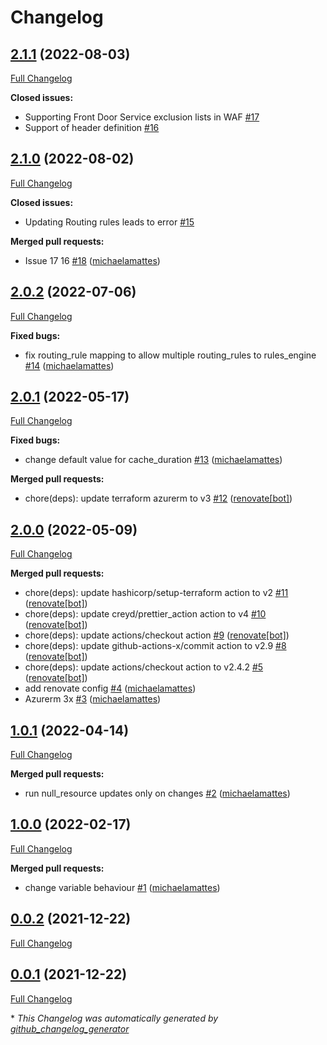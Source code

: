 # Changelog

## [2.1.1](https://github.com/T-Systems-MMS/terraform-azurerm-frontdoor/tree/2.1.1) (2022-08-03)

[Full Changelog](https://github.com/T-Systems-MMS/terraform-azurerm-frontdoor/compare/2.1.0...2.1.1)

**Closed issues:**

- Supporting Front Door Service exclusion lists in WAF [\#17](https://github.com/T-Systems-MMS/terraform-azurerm-frontdoor/issues/17)
- Support of header definition [\#16](https://github.com/T-Systems-MMS/terraform-azurerm-frontdoor/issues/16)

## [2.1.0](https://github.com/T-Systems-MMS/terraform-azurerm-frontdoor/tree/2.1.0) (2022-08-02)

[Full Changelog](https://github.com/T-Systems-MMS/terraform-azurerm-frontdoor/compare/2.0.2...2.1.0)

**Closed issues:**

- Updating Routing rules leads to error [\#15](https://github.com/T-Systems-MMS/terraform-azurerm-frontdoor/issues/15)

**Merged pull requests:**

- Issue 17 16 [\#18](https://github.com/T-Systems-MMS/terraform-azurerm-frontdoor/pull/18) ([michaelamattes](https://github.com/michaelamattes))

## [2.0.2](https://github.com/T-Systems-MMS/terraform-azurerm-frontdoor/tree/2.0.2) (2022-07-06)

[Full Changelog](https://github.com/T-Systems-MMS/terraform-azurerm-frontdoor/compare/2.0.1...2.0.2)

**Fixed bugs:**

- fix routing\_rule mapping to allow multiple routing\_rules to rules\_engine [\#14](https://github.com/T-Systems-MMS/terraform-azurerm-frontdoor/pull/14) ([michaelamattes](https://github.com/michaelamattes))

## [2.0.1](https://github.com/T-Systems-MMS/terraform-azurerm-frontdoor/tree/2.0.1) (2022-05-17)

[Full Changelog](https://github.com/T-Systems-MMS/terraform-azurerm-frontdoor/compare/2.0.0...2.0.1)

**Fixed bugs:**

- change default value for cache\_duration [\#13](https://github.com/T-Systems-MMS/terraform-azurerm-frontdoor/pull/13) ([michaelamattes](https://github.com/michaelamattes))

**Merged pull requests:**

- chore\(deps\): update terraform azurerm to v3 [\#12](https://github.com/T-Systems-MMS/terraform-azurerm-frontdoor/pull/12) ([renovate[bot]](https://github.com/apps/renovate))

## [2.0.0](https://github.com/T-Systems-MMS/terraform-azurerm-frontdoor/tree/2.0.0) (2022-05-09)

[Full Changelog](https://github.com/T-Systems-MMS/terraform-azurerm-frontdoor/compare/1.0.1...2.0.0)

**Merged pull requests:**

- chore\(deps\): update hashicorp/setup-terraform action to v2 [\#11](https://github.com/T-Systems-MMS/terraform-azurerm-frontdoor/pull/11) ([renovate[bot]](https://github.com/apps/renovate))
- chore\(deps\): update creyd/prettier\_action action to v4 [\#10](https://github.com/T-Systems-MMS/terraform-azurerm-frontdoor/pull/10) ([renovate[bot]](https://github.com/apps/renovate))
- chore\(deps\): update actions/checkout action [\#9](https://github.com/T-Systems-MMS/terraform-azurerm-frontdoor/pull/9) ([renovate[bot]](https://github.com/apps/renovate))
- chore\(deps\): update github-actions-x/commit action to v2.9 [\#8](https://github.com/T-Systems-MMS/terraform-azurerm-frontdoor/pull/8) ([renovate[bot]](https://github.com/apps/renovate))
- chore\(deps\): update actions/checkout action to v2.4.2 [\#5](https://github.com/T-Systems-MMS/terraform-azurerm-frontdoor/pull/5) ([renovate[bot]](https://github.com/apps/renovate))
- add renovate config [\#4](https://github.com/T-Systems-MMS/terraform-azurerm-frontdoor/pull/4) ([michaelamattes](https://github.com/michaelamattes))
- Azurerm 3x [\#3](https://github.com/T-Systems-MMS/terraform-azurerm-frontdoor/pull/3) ([michaelamattes](https://github.com/michaelamattes))

## [1.0.1](https://github.com/T-Systems-MMS/terraform-azurerm-frontdoor/tree/1.0.1) (2022-04-14)

[Full Changelog](https://github.com/T-Systems-MMS/terraform-azurerm-frontdoor/compare/1.0.0...1.0.1)

**Merged pull requests:**

- run null\_resource updates only on changes [\#2](https://github.com/T-Systems-MMS/terraform-azurerm-frontdoor/pull/2) ([michaelamattes](https://github.com/michaelamattes))

## [1.0.0](https://github.com/T-Systems-MMS/terraform-azurerm-frontdoor/tree/1.0.0) (2022-02-17)

[Full Changelog](https://github.com/T-Systems-MMS/terraform-azurerm-frontdoor/compare/0.0.2...1.0.0)

**Merged pull requests:**

- change variable behaviour [\#1](https://github.com/T-Systems-MMS/terraform-azurerm-frontdoor/pull/1) ([michaelamattes](https://github.com/michaelamattes))

## [0.0.2](https://github.com/T-Systems-MMS/terraform-azurerm-frontdoor/tree/0.0.2) (2021-12-22)

[Full Changelog](https://github.com/T-Systems-MMS/terraform-azurerm-frontdoor/compare/0.0.1...0.0.2)

## [0.0.1](https://github.com/T-Systems-MMS/terraform-azurerm-frontdoor/tree/0.0.1) (2021-12-22)

[Full Changelog](https://github.com/T-Systems-MMS/terraform-azurerm-frontdoor/compare/a6212ce3a8c9ab830b6b9b4afe4e47cba444958f...0.0.1)



\* *This Changelog was automatically generated by [github_changelog_generator](https://github.com/github-changelog-generator/github-changelog-generator)*
